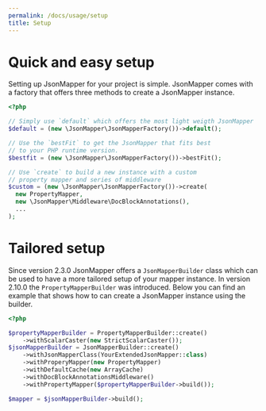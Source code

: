 ```yaml
---
permalink: /docs/usage/setup
title: Setup
---
```


# Quick and easy setup
Setting up JsonMapper for your project is simple. JsonMapper comes with a factory that
offers three methods to create a JsonMapper instance.

```php
<?php

// Simply use `default` which offers the most light weigth JsonMapper
$default = (new \JsonMapper\JsonMapperFactory())->default();

// Use the `bestFit` to get the JsonMapper that fits best 
// to your PHP runtime version.  
$bestfit = (new \JsonMapper\JsonMapperFactory())->bestFit();

// Use `create` to build a new instance with a custom 
// property mapper and series of middleware
$custom = (new \JsonMapper\JsonMapperFactory())->create(
  new PropertyMapper, 
  new \JsonMapper\Middleware\DocBlockAnnotations(),   
  ...
);
```  

# Tailored setup
Since version 2.3.0 JsonMapper offers a `JsonMapperBuilder` class which can be used to have a more tailored
setup of your mapper instance. In version 2.10.0 the `PropertyMapperBuilder` was introduced. Below you can find
an example that shows how to can create a JsonMapper instance using the builder.

```php
<?php

$propertyMapperBuilder = PropertyMapperBuilder::create()
    ->withScalarCaster(new StrictScalarCaster());
$jsonMapperBuilder = JsonMapperBuilder::create()
    ->withJsonMapperClass(YourExtendedJsonMapper::class)
    ->withProperyMapper(new PropertyMapper)
    ->withDefaultCache(new ArrayCache)
    ->withDocBlockAnnotationsMiddleware()
    ->withPropertyMapper($propertyMapperBuilder->build());

$mapper = $jsonMapperBuilder->build();
```